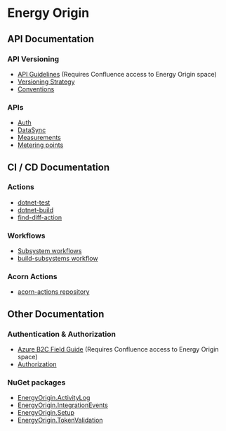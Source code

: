 # Energy Origin

## API Documentation

### API Versioning

- [API Guidelines](https://energinet.atlassian.net/wiki/spaces/EnergyOrigin/pages/460947457/API+Guidelines) (Requires Confluence access to Energy Origin space)
- [Versioning Strategy](./doc/api-versioning/versioning-strategy.md)
- [Conventions](./doc/api/conventions.md)

### APIs

- [Auth](./doc/api/auth.md)
- [DataSync](./doc/api/datasync.md)
- [Measurements](./doc/api/measurements.md)
- [Metering points](./doc/api/meteringpoint.md)

## CI / CD Documentation

### Actions

- [dotnet-test](./doc/workflows/dotnet-test.md)
- [dotnet-build](./doc/workflows/dotnet-build.md)
- [find-diff-action](./doc/workflows/find-diff-action.md)

### Workflows

- [Subsystem workflows](./doc/workflows/specific-subsystem-workflows.md)
- [build-subsystems workflow](./doc/workflows/build-subsystems.md)

### Acorn Actions

- [acorn-actions repository](https://github.com/Energinet-DataHub/acorn-actions)

## Other Documentation

### Authentication & Authorization

- [Azure B2C Field Guide](https://energinet.atlassian.net/wiki/spaces/EnergyOrigin/pages/902463491/Azure+B2C+Field+Guide) (Requires Confluence access to Energy Origin space)
- [Authorization](./doc/architecture/domains/authorization/authorization.md)

### NuGet packages

- [EnergyOrigin.ActivityLog](./libraries/dotnet/EnergyOrigin.ActivityLog/README.md)
- [EnergyOrigin.IntegrationEvents](./libraries/dotnet/EnergyOrigin.IntegrationEvents/README.md)
- [EnergyOrigin.Setup](./libraries/dotnet/EnergyOrigin.Setup/README.md)
- [EnergyOrigin.TokenValidation](./libraries/dotnet/EnergyOrigin.TokenValidation/README.md)
